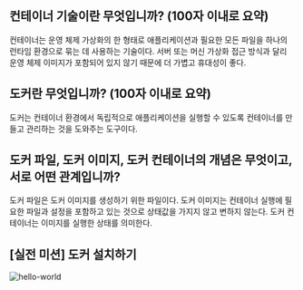 ## 컨테이너 기술이란 무엇입니까? (100자 이내로 요약)
컨테이너는 운영 체제 가상화의 한 형태로 애플리케이션과 필요한 모든 파일을 하나의 런타임 환경으로 묶는 데 사용하는 기술이다. 서버 또는 머신 가상화 접근 방식과 달리 운영 체제 이미지가 포함되어 있지 않기 때문에 더 가볍고 휴대성이 좋다.

## 도커란 무엇입니까? (100자 이내로 요약)
도커는 컨테이너 환경에서 독립적으로 애플리케이션을 실행할 수 있도록 컨테이너를 만들고 관리하는 것을 도와주는 도구이다.

## 도커 파일, 도커 이미지, 도커 컨테이너의 개념은 무엇이고, 서로 어떤 관계입니까?
도커 파일은 도커 이미지를 생성하기 위한 파일이다. 도커 이미지는 컨테이너 실행에 필요한 파일과 설정을 포함하고 있는 것으로 상태값을 가지지 않고 변하지 않는다. 도커 컨테이너는 이미지를 실행한 상태를 의미한다.

## [실전 미션] 도커 설치하기
![hello-world](https://user-images.githubusercontent.com/87196958/229279658-980cae39-c956-46dd-83a0-264500a13b0e.png)